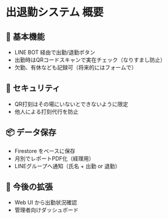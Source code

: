 # 出退勤システム 概要

## 🔰 基本機能
- LINE BOT 経由で出勤/退勤ボタン
- 出勤時はQRコードスキャンで実在チェック（なりすまし防止）
- 欠勤、有休なども記録可（将来的にはフォームで）

## 🔐 セキュリティ
- QR打刻はその場にいないとできないように限定
- 他人による打刻代行を防止

## 📦 データ保存
- Firestore をベースに保存
- 月別でレポートPDF化（経理用）
- LINEグループへ通知（氏名 + 出勤 or 退勤）

## 🧩 今後の拡張
- Web UI から出勤状況確認
- 管理者向けダッシュボード
